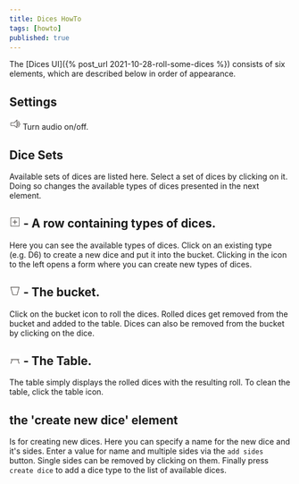```yaml
---
title: Dices HowTo
tags: [howto]
published: true
---
```

The [Dices UI]({% post_url 2021-10-28-roll-some-dices %}) consists of six elements, which are described below in order of appearance.

## Settings
<img src="/assets/icons/audio-enabled.svg" style="height:20px;width:20px"/> Turn audio on/off.

## Dice Sets
Available sets of dices are listed here. Select a set of dices by clicking on it. Doing so changes the available types of dices presented in the next element.

## <img src="/assets/icons/newdice.svg" style="height:20px;width:20px"/> - A row containing types of dices.
Here you can see the available types of dices. Click on an existing type (e.g. D6) to create a new dice and put it into the bucket. Clicking in the icon to the left opens a form where you can create new types of dices.

## <img src="/assets/icons/bucket.svg" style="height:20px;width:20px"/> - The bucket.
Click on the bucket icon to roll the dices. Rolled dices get removed from the bucket and added to the table. Dices can also be removed from the bucket by clicking on the dice.

## <img src="/assets/icons/table.svg" style="height:20px;width:20px"/> - The Table.
The table simply displays the rolled dices with the resulting roll. To clean the table, click the table icon.

## the 'create new dice' element
Is for creating new dices. Here you can specify a name for the new dice and it's sides. Enter a value for name and multiple sides via the `add sides` button. Single sides can be removed by clicking on them. Finally press `create dice` to add a dice type to the list of available dices.

